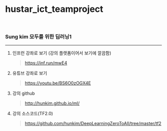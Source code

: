 # hustar_ict_teamproject
<br/>

### Sung kim 모두를 위한 딥러닝1

--------------------------------------------
   
1. 인프런 강좌로 보기 (강의 플랫폼이어서 보기에 깔끔함)
   > https://inf.run/mwE4
2. 유튜브 강좌로 보기
   > https://youtu.be/BS6O0zOGX4E
3. 강의 github
   > http://hunkim.github.io/ml/
4. 강의 소스코드(TF2.0)
   > https://github.com/hunkim/DeepLearningZeroToAll/tree/master/tf2